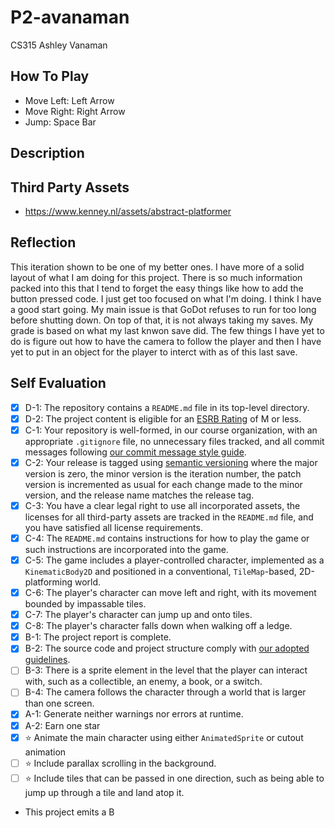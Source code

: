 # P2-avanaman
CS315
Ashley Vanaman
## How To Play
- Move Left: Left Arrow
- Move Right: Right Arrow
- Jump: Space Bar

## Description

## Third Party Assets
- https://www.kenney.nl/assets/abstract-platformer

## Reflection
This iteration shown to be one of my better ones. I have more of a solid layout of what I am doing for this project. There is so much information packed into this that I tend to forget the easy things like how to add the button pressed code. I just get too focused on what I'm doing. I think I have a good start going. My main issue is that GoDot refuses to run for too long before shutting down. On top of that, it is not always taking my saves. My grade is based on what my last knwon save did. The few things I have yet to do is figure out how to have the camera to follow the player and then I have yet to put in an object for the player to interct with as of this last save.

## Self Evaluation

- [x] D-1: The repository contains a <code>README.md</code> file in its top-level directory.
- [x] D-2: The project content is eligible for an <a href="https://www.esrb.org/ratings-guide/">ESRB Rating</a> of M or less.
- [x] C-1: Your repository is well-formed, in our course organization, with an appropriate <code>.gitignore</code> file, no unnecessary files tracked, and all commit messages following <a href="https://cbea.ms/git-commit/">our commit message style guide</a>.
- [x] C-2: Your release is tagged using <a href="https://semver.org/">semantic versioning</a> where the major version is zero, the minor version is the iteration number, the patch version is incremented as usual for each change made to the minor version, and the release name matches the release tag.
- [x] C-3: You have a clear legal right to use all incorporated assets, the licenses for all third-party assets are tracked in the <code>README.md</code> file, and you have satisfied all license requirements.
- [x] C-4: The <code>README.md</code> contains instructions for how to play the game or such instructions are incorporated into the game.
- [x] C-5: The game includes a player-controlled character, implemented as a <code>KinematicBody2D</code> and positioned in a conventional, <code>TileMap</code>-based, 2D-platforming world.
- [x] C-6: The player's character can move left and right, with its movement bounded by impassable tiles.
- [x] C-7: The player's character can jump up and onto tiles.
- [x] C-8: The player's character falls down when walking off a ledge.
- [x] B-1: The project report is complete.
- [x] B-2: The source code and project structure comply with <a href="https://www.gdquest.com/docs/guidelines/best-practices/godot-gdscript/">our adopted guidelines</a>.
- [ ] B-3: There is a sprite element in the level that the player can interact with, such as a collectible, an enemy, a book, or a switch.
- [ ] B-4: The camera follows the character through a world that is larger than one screen.
- [x] A-1: Generate neither warnings nor errors at runtime.
- [x] A-2: Earn one star
- [x] ⭐ Animate the main character using either <code>AnimatedSprite</code> or cutout animation
- [ ] ⭐ Include parallax scrolling in the background.
- [ ] ⭐ Include tiles that can be passed in one direction, such as being able to jump up through a tile and land atop it.

- This project emits a B
